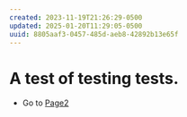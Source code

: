 ```yaml
---
created: 2023-11-19T21:26:29-0500
updated: 2025-01-20T11:29:05-0500
uuid: 8805aaf3-0457-485d-aeb8-42892b13e65f
---
```


# A test of testing tests.

- Go to [Page2](Page2.md)
